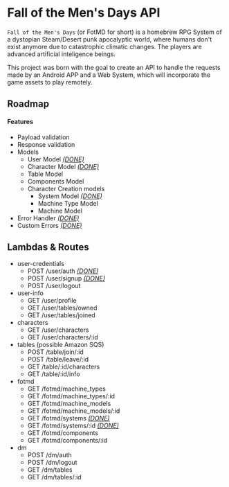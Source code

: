 # Fall of the Men's Days API
`Fall of the Men's Days` (or FotMD for short) is a homebrew RPG System of a dystopian Steam/Desert punk apocalyptic world, where humans don't exist anymore due to catastrophic climatic changes. The players are advanced artificial inteligence beings.

This project was born with the goal to create an API to handle the requests made by an Android APP and a Web System, which will incorporate the game assets to play remotely.

## Roadmap
#### Features
* Payload validation
* Response validation
* Models
  * User Model <u>*(DONE)*</u>
  * Character Model <u>*(DONE)*</u>
  * Table Model
  * Components Model
  * Character Creation models
    * System Model <u>*(DONE)*</u>
    * Machine Type Model
    * Machine Model
* Error Handler <u>*(DONE)*</u>
* Custom Errors <u>*(DONE)*</u>

<!-- * Database Connection setup function <u>*(DONE)*</u>
* Decorators <u>*(1/2)*</u>
  * Authentication Decorator for rules access <u>*(DONE)*</u>
  * Authorization Decorator, for features who need only specific roles and users to access
* Payload validation for sanitizing and validate user input
* Implement User roles
* Custom Types enum  <u>*(DONE. Its not an Enum, but a module)*</u>
* Custom errors lib <u>*(DONE)*</u>
* Models<u>*(2/7)*</u>
  * User Model <u>*(DONE)*</u>
  * Character Model <u>*(DONE)*</u>
  * Table Model
  * System Model
  * Machine Type Model
  * Machine Model Model
  * Components Model
* 'Mongoose' Like Schema validator for models <u>*(3/3)*</u>
  * schemaToObject <u>*(DONE. Implemented into the Model class. Later will be isolated)*</u>
  * validate schema on saving <u>*(DONE)*</u>
  * populate <u>*(DONE)*</u> -->


## Lambdas & Routes
* user-credentials
  * POST /user/auth <u>*(DONE)*</u>
  * POST /user/signup <u>*(DONE)*</u>
  * POST /user/logout
* user-info
  * GET /user/profile
  * GET /user/tables/owned
  * GET /user/tables/joined
* characters
  * GET /user/characters
  * GET /user/characters/:id
* tables (possible Amazon SQS)
  * POST /table/join/:id
  * POST /table/leave/:id
  * GET /table/:id/characters
  * GET /table/:id/info
* fotmd
  * GET /fotmd/machine_types
  * GET /fotmd/machine_types/:id
  * GET /fotmd/machine_models
  * GET /fotmd/machine_models/:id
  * GET /fotmd/systems <u>*(DONE)*</u>
  * GET /fotmd/systems/:id <u>*(DONE)*</u>
  * GET /fotmd/components
  * GET /fotmd/components/:id
* dm
  * POST /dm/auth
  * POST /dm/logout
  * GET /dm/tables
  * GET /dm/tables/:id
